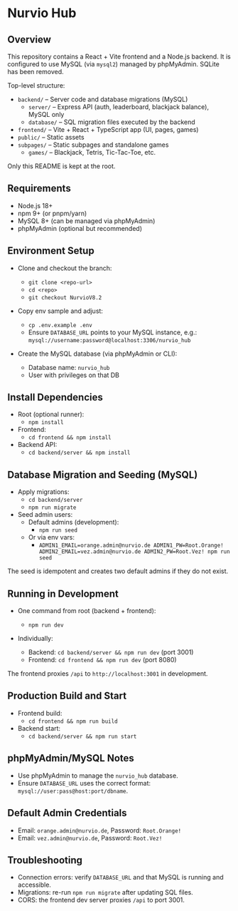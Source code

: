 # Nurvio Hub

## Overview

This repository contains a React + Vite frontend and a Node.js backend. It is configured to use MySQL (via `mysql2`) managed by phpMyAdmin. SQLite has been removed.

Top-level structure:

- `backend/` – Server code and database migrations (MySQL)
  - `server/` – Express API (auth, leaderboard, blackjack balance), MySQL only
  - `database/` – SQL migration files executed by the backend
- `frontend/` – Vite + React + TypeScript app (UI, pages, games)
- `public/` – Static assets
- `subpages/` – Static subpages and standalone games
  - `games/` – Blackjack, Tetris, Tic-Tac-Toe, etc.

Only this README is kept at the root.

## Requirements

- Node.js 18+
- npm 9+ (or pnpm/yarn)
- MySQL 8+ (can be managed via phpMyAdmin)
- phpMyAdmin (optional but recommended)

## Environment Setup

- Clone and checkout the branch:
  - `git clone <repo-url>`
  - `cd <repo>`
  - `git checkout NurvioV8.2`

- Copy env sample and adjust:
  - `cp .env.example .env`
  - Ensure `DATABASE_URL` points to your MySQL instance, e.g.: `mysql://username:password@localhost:3306/nurvio_hub`

- Create the MySQL database (via phpMyAdmin or CLI):
  - Database name: `nurvio_hub`
  - User with privileges on that DB

## Install Dependencies

- Root (optional runner):
  - `npm install`
- Frontend:
  - `cd frontend && npm install`
- Backend API:
  - `cd backend/server && npm install`

## Database Migration and Seeding (MySQL)

- Apply migrations:
  - `cd backend/server`
  - `npm run migrate`
- Seed admin users:
  - Default admins (development):
    - `npm run seed`
  - Or via env vars:
    - `ADMIN1_EMAIL=orange.admin@nurvio.de ADMIN1_PW=Root.Orange! ADMIN2_EMAIL=vez.admin@nurvio.de ADMIN2_PW=Root.Vez! npm run seed`

The seed is idempotent and creates two default admins if they do not exist.

## Running in Development

- One command from root (backend + frontend):
  - `npm run dev`

- Individually:
  - Backend: `cd backend/server && npm run dev` (port 3001)
  - Frontend: `cd frontend && npm run dev` (port 8080)

The frontend proxies `/api` to `http://localhost:3001` in development.

## Production Build and Start

- Frontend build:
  - `cd frontend && npm run build`
- Backend start:
  - `cd backend/server && npm run start`

## phpMyAdmin/MySQL Notes

- Use phpMyAdmin to manage the `nurvio_hub` database.
- Ensure `DATABASE_URL` uses the correct format: `mysql://user:pass@host:port/dbname`.

## Default Admin Credentials

- Email: `orange.admin@nurvio.de`, Password: `Root.Orange!`
- Email: `vez.admin@nurvio.de`, Password: `Root.Vez!`

## Troubleshooting

- Connection errors: verify `DATABASE_URL` and that MySQL is running and accessible.
- Migrations: re-run `npm run migrate` after updating SQL files.
- CORS: the frontend dev server proxies `/api` to port 3001.
